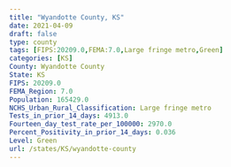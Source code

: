 ```yaml
---
title: "Wyandotte County, KS"
date: 2021-04-09
draft: false
type: county
tags: [FIPS:20209.0,FEMA:7.0,Large fringe metro,Green]
categories: [KS]
County: Wyandotte County
State: KS
FIPS: 20209.0
FEMA_Region: 7.0
Population: 165429.0
NCHS_Urban_Rural_Classification: Large fringe metro
Tests_in_prior_14_days: 4913.0
Fourteen_day_test_rate_per_100000: 2970.0
Percent_Positivity_in_prior_14_days: 0.036
Level: Green
url: /states/KS/wyandotte-county
---
```



